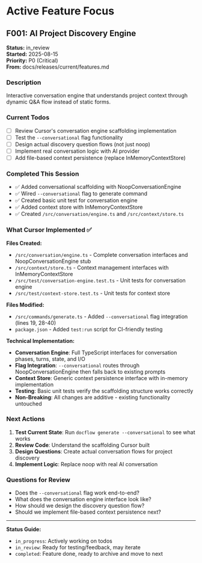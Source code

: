 # Active Feature Focus

## F001: AI Project Discovery Engine
**Status:** in_review  
**Started:** 2025-08-15  
**Priority:** P0 (Critical)  
**From:** docs/releases/current/features.md

### Description
Interactive conversation engine that understands project context through dynamic Q&A flow instead of static forms.

### Current Todos
- [ ] Review Cursor's conversation engine scaffolding implementation
- [ ] Test the `--conversational` flag functionality  
- [ ] Design actual discovery question flows (not just noop)
- [ ] Implement real conversation logic with AI provider
- [ ] Add file-based context persistence (replace InMemoryContextStore)

### Completed This Session
- ✅ Added conversational scaffolding with NoopConversationEngine
- ✅ Wired `--conversational` flag to generate command
- ✅ Created basic unit test for conversation engine  
- ✅ Added context store with InMemoryContextStore
- ✅ Created `/src/conversation/engine.ts` and `/src/context/store.ts`

### What Cursor Implemented ✅
**Files Created:**
- `/src/conversation/engine.ts` - Complete conversation interfaces and NoopConversationEngine stub
- `/src/context/store.ts` - Context management interfaces with InMemoryContextStore  
- `/src/test/conversation-engine.test.ts` - Unit tests for conversation engine
- `/src/test/context-store.test.ts` - Unit tests for context store

**Files Modified:**
- `/src/commands/generate.ts` - Added `--conversational` flag integration (lines 19, 28-40)
- `package.json` - Added `test:run` script for CI-friendly testing

**Technical Implementation:**
- **Conversation Engine**: Full TypeScript interfaces for conversation phases, turns, state, and I/O
- **Flag Integration**: `--conversational` routes through NoopConversationEngine then falls back to existing prompts  
- **Context Store**: Generic context persistence interface with in-memory implementation
- **Testing**: Basic unit tests verify the scaffolding structure works correctly
- **Non-Breaking**: All changes are additive - existing functionality untouched

### Next Actions
1. **Test Current State**: Run `docflow generate --conversational` to see what works
2. **Review Code**: Understand the scaffolding Cursor built
3. **Design Questions**: Create actual conversation flows for project discovery
4. **Implement Logic**: Replace noop with real AI conversation

### Questions for Review
- Does the `--conversational` flag work end-to-end?
- What does the conversation engine interface look like?
- How should we design the discovery question flow?
- Should we implement file-based context persistence next?

---

**Status Guide:**
- `in_progress`: Actively working on todos
- `in_review`: Ready for testing/feedback, may iterate  
- `completed`: Feature done, ready to archive and move to next
